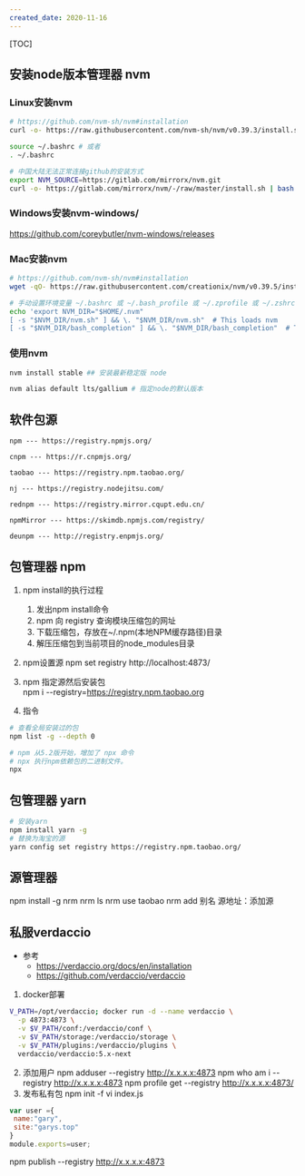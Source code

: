```yaml
---
created_date: 2020-11-16
---
```


[TOC]

## 安装node版本管理器 nvm

### Linux安装nvm

```bash
# https://github.com/nvm-sh/nvm#installation
curl -o- https://raw.githubusercontent.com/nvm-sh/nvm/v0.39.3/install.sh | bash

source ~/.bashrc # 或者 
. ~/.bashrc
```

```bash
# 中国大陆无法正常连接github的安装方式
export NVM_SOURCE=https://gitlab.com/mirrorx/nvm.git
curl -o- https://gitlab.com/mirrorx/nvm/-/raw/master/install.sh | bash
```

### Windows安装nvm-windows/

https://github.com/coreybutler/nvm-windows/releases

### Mac安装nvm

```bash
# https://github.com/nvm-sh/nvm#installation
wget -qO- https://raw.githubusercontent.com/creationix/nvm/v0.39.5/install.sh | bash

# 手动设置环境变量 ~/.bashrc 或 ~/.bash_profile 或 ~/.zprofile 或 ~/.zshrc 或 ~/.profile
echo 'export NVM_DIR="$HOME/.nvm"
[ -s "$NVM_DIR/nvm.sh" ] && \. "$NVM_DIR/nvm.sh"  # This loads nvm
[ -s "$NVM_DIR/bash_completion" ] && \. "$NVM_DIR/bash_completion"  # This loads nvm bash_completion' >> ~/.zshrc
```

### 使用nvm

```bash
nvm install stable ## 安装最新稳定版 node

nvm alias default lts/gallium # 指定node的默认版本
```

## 软件包源

```
npm --- https://registry.npmjs.org/

cnpm --- https://r.cnpmjs.org/

taobao --- https://registry.npm.taobao.org/

nj --- https://registry.nodejitsu.com/

rednpm --- https://registry.mirror.cqupt.edu.cn/

npmMirror --- https://skimdb.npmjs.com/registry/

deunpm --- http://registry.enpmjs.org/
```

## 包管理器 npm

1. npm install的执行过程

   1. 发出npm install命令
   2. npm 向 registry 查询模块压缩包的网址
   3. 下载压缩包，存放在~/.npm(本地NPM缓存路径)目录
   4. 解压压缩包到当前项目的node_modules目录

2. npm设置源
   npm set registry http://localhost:4873/

3. npm 指定源然后安装包\
   npm i --registry=https://registry.npm.taobao.org

4. 指令

```bash
# 查看全局安装过的包
npm list -g --depth 0

# npm 从5.2版开始，增加了 npx 命令
# npx 执行npm依赖包的二进制文件。
npx
```

## 包管理器 yarn

```bash
# 安装yarn
npm install yarn -g
# 替换为淘宝的源
yarn config set registry https://registry.npm.taobao.org/
```

## 源管理器

npm install -g nrm
nrm ls
nrm use taobao
nrm add 别名 源地址：添加源

## 私服verdaccio

- 参考
  - https://verdaccio.org/docs/en/installation
  - https://github.com/verdaccio/verdaccio

1. docker部署

```bash
V_PATH=/opt/verdaccio; docker run -d --name verdaccio \
  -p 4873:4873 \
  -v $V_PATH/conf:/verdaccio/conf \
  -v $V_PATH/storage:/verdaccio/storage \
  -v $V_PATH/plugins:/verdaccio/plugins \
  verdaccio/verdaccio:5.x-next
```

2. 添加用户
   npm adduser --registry http://x.x.x.x:4873
   npm who am i --registry http://x.x.x.x:4873
   npm profile get --registry http://x.x.x.x:4873/
3. 发布私有包
   npm init -f
   vi index.js

```js
var user ={
 name:"gary",
 site:"garys.top"
}
module.exports=user;
```

npm publish --registry http://x.x.x.x:4873
